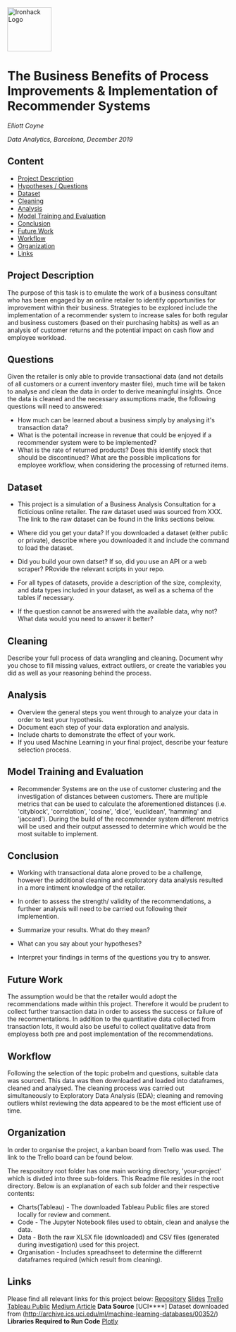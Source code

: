 <img src="https://bit.ly/2VnXWr2" alt="Ironhack Logo" width="100"/>

# The Business Benefits of Process Improvements & Implementation of Recommender Systems
*Elliott Coyne*

*Data Analytics, Barcelona, December 2019*

## Content
- [Project Description](#project-description)
- [Hypotheses / Questions](#hypotheses-questions)
- [Dataset](#dataset)
- [Cleaning](#cleaning)
- [Analysis](#analysis)
- [Model Training and Evaluation](#model-training-and-evaluation)
- [Conclusion](#conclusion)
- [Future Work](#future-work)
- [Workflow](#workflow)
- [Organization](#organization)
- [Links](#links)

## Project Description
The purpose of this task is to emulate the work of a business consultant who has been engaged by an online retailer to identify opportunities for improvement within their business. Strategies to be explored include the implementation of a recommender system to increase sales for both regular and business customers (based on their  purchasing habits) as well as an analysis of customer returns and the potential impact on cash flow and employee workload.

## Questions
Given the retailer is only able to provide transactional data (and not details of all customers or a current inventory master file), much time will be taken to analyse and clean the data in order to derive meaningful insights. Once the data is cleaned and the necessary assumptions made, the following questions will need to answered:
* How much can be learned about a business simply by analysing it's transaction data?
* What is the potentail increase in revenue that could be enjoyed if a recommender system were to be implemented?
* What is the rate of returned products? Does this identify stock that should be discontinued? What are the possible implications for employee workflow, when considering the processing of returned items.

## Dataset
* This project is a simulation of a Business Analysis Consultation for a ficticious online retailer. The raw dataset used was sourced from XXX. The link to the raw dataset can be found in the links sections below.


* Where did you get your data? If you downloaded a dataset (either public or private), describe where you downloaded it and include the command to load the dataset.
* Did you build your own datset? If so, did you use an API or a web scraper? PRovide the relevant scripts in your repo.
* For all types of datasets, provide a description of the size, complexity, and data types included in your dataset, as well as a schema of the tables if necessary.
* If the question cannot be answered with the available data, why not? What data would you need to answer it better?

## Cleaning
Describe your full process of data wrangling and cleaning. Document why you chose to fill missing values, extract outliers, or create the variables you did as well as your reasoning behind the process.

## Analysis



* Overview the general steps you went through to analyze your data in order to test your hypothesis.
* Document each step of your data exploration and analysis.
* Include charts to demonstrate the effect of your work.
* If you used Machine Learning in your final project, describe your feature selection process.

## Model Training and Evaluation
* Recommender Systems are on the use of customer clustering and the investigation of distances between customers. There are multiple metrics that can be used to calculate the aforementioned distances (i.e. 'cityblock', 'correlation', 'cosine', 'dice', 'euclidean', 'hamming' and 'jaccard'). During the build of the recommender system different metrics will be used and their output assessed to determine which would be the most suitable to implement.

## Conclusion
* Working with transactional data alone proved to be a challenge, however the additional cleaning and exploratory data analysis resulted in a more intiment knowledge of the retailer.
* In order to assess the strength/ validity of the recommendations, a furtheer analysis will need to be carried out following their implemention.




* Summarize your results. What do they mean?
* What can you say about your hypotheses?
* Interpret your findings in terms of the questions you try to answer.

## Future Work
The assumption would be that the retailer would adopt the recommendations made within this project. Therefore it would be prudent to collect further transaction data in order to assess the success or failure of the recommentations. In addition to the quantitative data collected from transaction lots, it would also be useful to collect qualitative data from employess both pre and post implementation of the recommendations.

## Workflow
Following the selection of the topic probelm and questions, suitable data was sourced. This data was then downloaded and loaded into dataframes, cleaned and analysed. The cleaning process was carried out simultaneously to Exploratory Data Analysis (EDA); cleaning and removing outliers whilst reviewing the data appeared to be the most efficient use of time.

## Organization
In order to organise the project, a kanban board from Trello was used. The link to the Trello board can be found below.

The respository root folder has one main working directory, 'your-project' which is divded into three sub-folders. This Readme file resides in the root directory. Below is an explanation of each sub folder and their respective contents:
* Charts(Tableau) - The downloaded Tableau Public files are stored locally for review and comment.
* Code - The Jupyter Notebook files used to obtain, clean and analyse the data.
* Data - Both the raw XLSX file (downloaded) and CSV files (generated during investigation) used for this project.
* Organisation - Includes spreadhseet to determine the differernt dataframes required (which result from cleaning).

## Links
Please find all relevant links for this project below:
[Repository](https://github.com/tristar82/Project-Week-8-Final-Project)
[Slides](xxxxxx)
[Trello](xxxxxx)
[Tableau Public](xxxxxx)
[Medium Article](xxxxxx)
**Data Source**
[UCI****] Dataset downloaded from (http://archive.ics.uci.edu/ml/machine-learning-databases/00352/)
**Libraries Required to Run Code**
[Plotly](https://plot.ly/python/v3/ipython-notebooks/cufflinks/)

